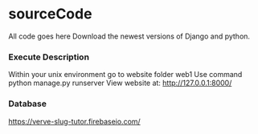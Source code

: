 # sourceCode
All code goes here
Download the newest versions of Django and python.

### Execute Description
Within your unix environment go to website folder web1
Use command    python manage.py runserver
View website at: http://127.0.0.1:8000/

### Database
https://verve-slug-tutor.firebaseio.com/
